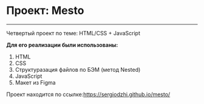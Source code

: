 # Проект: Mesto

---

Четвертый проект по теме: HTML/CSS + JavaScript

**Для его реализации были использованы:**

1. HTML
2. CSS
3. Структуразация файлов по БЭМ (метод Nested)
4. JavaScript
5. Макет из Figma

Проект находится по ссылке:https://sergiodzhi.github.io/mesto/
